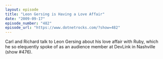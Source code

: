 ```yaml
---
layout: episode
title: "Leon Gersing is Having a Love Affair"
date: "2009-09-17"
episode_number: "482"
episode_url: "https://www.dotnetrocks.com/?show=482"
---
```


Carl and Richard talk to Leon Gersing about his love affair with Ruby, which he so elequently spoke of as an audience member at DevLink in Nashville (show #476).

